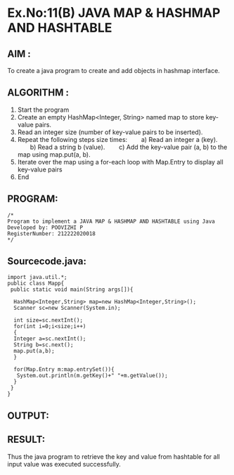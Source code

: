 # Ex.No:11(B)   JAVA MAP & HASHMAP AND HASHTABLE
## AIM :
To create a java program to create and add objects  in hashmap interface.

## ALGORITHM :

1.	Start the program
2. Create an empty HashMap<Integer, String> named map to store key-value pairs.
3. Read an integer size (number of key-value pairs to be inserted).
4. Repeat the following steps size times:
  a) Read an integer a (key).
  b) Read a string b (value).
  c) Add the key-value pair (a, b) to the map using map.put(a, b).
5. Iterate over the map using a for-each loop with Map.Entry to display all key-value pairs
6.	End




## PROGRAM:
 ```
/*
Program to implement a JAVA MAP & HASHMAP AND HASHTABLE using Java
Developed by: POOVIZHI P
RegisterNumber: 212222020018
*/
```

## Sourcecode.java:
```
import java.util.*;  
public class Mapp{  
 public static void main(String args[]){ 
     
  HashMap<Integer,String> map=new HashMap<Integer,String>(); 
  Scanner sc=new Scanner(System.in);
  
  int size=sc.nextInt();
  for(int i=0;i<size;i++)
  {
  Integer a=sc.nextInt();
  String b=sc.next();
  map.put(a,b);  
  } 
 
  for(Map.Entry m:map.entrySet()){  
   System.out.println(m.getKey()+" "+m.getValue());  
  }  
 }  
}  
```




## OUTPUT:




## RESULT:
Thus the java program to retrieve the key and value from hashtable for all input value was executed successfully.







